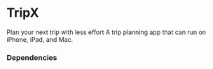 # TripX

Plan your next trip with less effort
A trip planning app that can run on iPhone, iPad, and Mac.



### Dependencies
